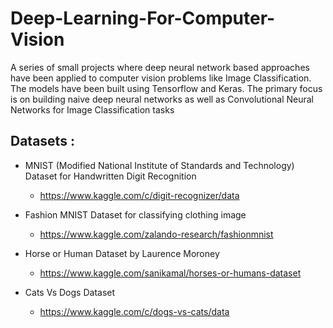 # Deep-Learning-For-Computer-Vision
A series of small projects where deep neural network based approaches have been applied to computer vision problems like Image Classification.
The models have been built using Tensorflow and Keras. The primary focus is on building naive deep neural networks as well as Convolutional Neural Networks for Image Classification tasks  

## Datasets :
- MNIST (Modified National Institute of Standards and Technology) Dataset for Handwritten Digit Recognition 
  - https://www.kaggle.com/c/digit-recognizer/data
  
- Fashion MNIST Dataset for classifying clothing image 
  - https://www.kaggle.com/zalando-research/fashionmnist
  
- Horse or Human Dataset by Laurence Moroney   
  - https://www.kaggle.com/sanikamal/horses-or-humans-dataset
  
- Cats Vs Dogs Dataset 
  - https://www.kaggle.com/c/dogs-vs-cats/data

